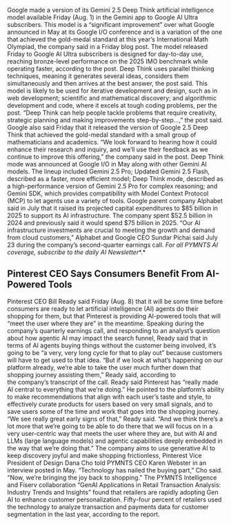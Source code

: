 Google made a version of its Gemini 2.5 Deep Think artificial intelligence model available Friday (Aug. 1) in the Gemini app to Google AI Ultra subscribers.
This model is a “significant improvement” over what Google announced in May at its Google I/O conference and is a variation of the one that achieved the gold-medal standard at this year’s International Math Olympiad, the company said in a Friday blog post.
The model released Friday to Google AI Ultra subscribers is designed for day-to-day use, reaching bronze-level performance on the 2025 IMO benchmark while operating faster, according to the post.
Deep Think uses parallel thinking techniques, meaning it generates several ideas, considers them simultaneously and then arrives at the best answer, the post said.
This model is likely to be used for iterative development and design, such as in web development; scientific and mathematical discovery; and algorithmic development and code, where it excels at tough coding problems, per the post.
“Deep Think can help people tackle problems that require creativity, strategic planning and making improvements step-by-step…,” the post said.
Google also said Friday that it released the version of Google 2.5 Deep Think that achieved the gold-medal standard with a small group of mathematicians and academics.
“We look forward to hearing how it could enhance their research and inquiry, and we’ll use their feedback as we continue to improve this offering,” the company said in the post.
Deep Think mode was announced at Google I/O in May along with other Gemini AI models. The lineup included Gemini 2.5 Pro; Updated Gemini 2.5 Flash, described as a faster, more efficient model; Deep Think mode, described as a high-performance version of Gemini 2.5 Pro for complex reasoning; and Gemini SDK, which provides compatibility with Model Context Protocol (MCP) to let agents use a variety of tools.
Google parent company Alphabet said in July that it raised its projected capital expenditures to $85 billion in 2025 to support its AI infrastructure.
The company spent $52.5 billion in 2024 and previously said it would spend $75 billion in 2025.
“Our AI infrastructure investments are crucial to meeting the growth and demand from cloud customers,” Alphabet and Google CEO Sundar Pichai said July 23 during the company’s second-quarter earnings call.
*For all PYMNTS AI coverage, subscribe to the daily* *AI Newsletter**.*
## Pinterest CEO Says Consumers Benefit From AI-Powered Tools
Pinterest CEO Bill Ready said Friday (Aug. 8) that it will be some time before consumers are ready to let artificial intelligence (AI) agents do their shopping for them, but that Pinterest is providing AI-powered tools that will “meet the user where they are” in the meantime.
Speaking during the company’s quarterly earnings call, and responding to an analyst’s question about how agentic AI may impact the search funnel, Ready said that in terms of AI agents buying things without the customer being involved, it’s going to be “a very, very long cycle for that to play out” because customers will have to get used to that idea.
“But if we look at what’s happening on our platform already, we’re able to take the user much further down that shopping journey assisting them,” Ready said, according to the company’s transcript of the call.
Ready said Pinterest has “really made AI central to everything that we’re doing.” He pointed to the platform’s ability to make recommendations that align with each user’s taste and style, to effectively curate products for users based on very small signals, and to save users some of the time and work that goes into the shopping journey.
“We see really great early signs of that,” Ready said. “And we think there’s a lot more that we’re going to be able to do there that we will focus on in a very user-centric way that meets the user where they are, but with AI and LLMs (large language models) and agentic capabilities deeply embedded in the way that we’re doing that.”
The company aims to use generative AI to keep discovery joyful and make shopping frictionless, Pinterest Vice President of Design Dana Cho told PYMNTS CEO Karen Webster in an interview posted in May.
“Technology has nailed the buying part,” Cho said. “Now, we’re bringing the joy back to shopping.”
The PYMNTS Intelligence and Fiserv collaboration “GenAI Applications in Retail Transaction Analysis: Industry Trends and Insights” found that retailers are rapidly adopting Gen AI to enhance customer personalization.
Fifty-four percent of retailers used the technology to analyze transaction and payments data for customer segmentation in the last year, according to the report.